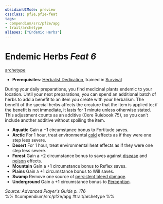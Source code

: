 ```yaml
---
obsidianUIMode: preview
cssclass: pf2e,pf2e-feat
tags:
- compendium/src/pf2e/apg
- trait/archetype
aliases: ["Endemic Herbs"]
---
```

# Endemic Herbs  *Feat 6*  
[archetype](/rules/traits/archetype.md)  

- **Prerequisites**: [Herbalist Dedication](/compendium/feats/herbalist-dedication-apg.md), trained in [Survival](/compendium/skills.md#Survival)

During your daily preparations, you find medicinal plants endemic to your location. Until your next preparations, you can spend an additional batch of herbs to add a benefit to an item you create with your herbalism. The benefit of the special herbs affects the creature that the item is applied to; if the benefit is not immediate, it lasts for 1 minute unless otherwise stated. This adjustment counts as an additive (Core Rulebook 75), so you can't include another additive without spoiling the item.

- **Aquatic** Gain a +1 circumstance bonus to Fortitude saves.
- **Arctic** For 1 hour, treat environmental [cold](/rules/traits/cold.md) effects as if they were one step less severe.
- **Desert** For 1 hour, treat environmental heat effects as if they were one step less severe.
- **Forest** Gain a +2 circumstance bonus to saves against [disease](/rules/traits/disease.md) and [poison](/rules/traits/poison.md) effects.
- **Mountain** Gain a +1 circumstance bonus to Reflex saves.
- **Plains** Gain a +1 circumstance bonus to Will saves.
- **Swamp** Remove one source of [persistent bleed damage](/rules/conditions.md#Persistent%20Damage).
- **Underground** Gain a +1 circumstance bonus to [Perception](/compendium/skills.md#Perception).

*Source: Advanced Player's Guide p. 176*  
%% #compendium/src/pf2e/apg #trait/archetype %%